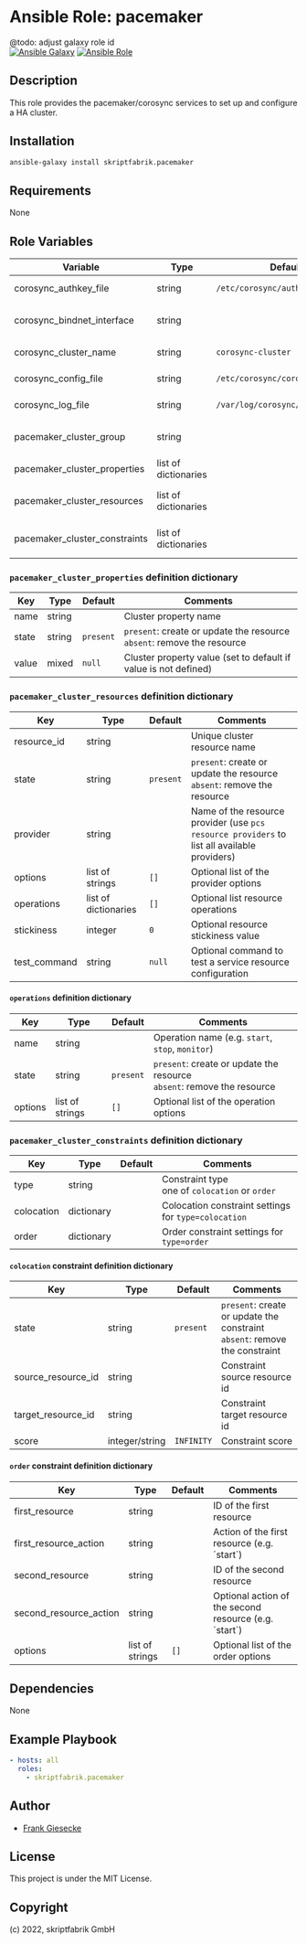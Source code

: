 # Ansible Role: pacemaker

@todo: adjust galaxy role id  
[![Ansible Galaxy](http://img.shields.io/badge/ansible--galaxy-sshd-blue.svg?style=popout-square)](https://galaxy.ansible.com/skriptfabrik/pacemaker) [![Ansible Role](https://img.shields.io/ansible/role/d/59443.svg?style=popout-square)](https://galaxy.ansible.com/skriptfabrik/pacemaker)

## Description

This role provides the pacemaker/corosync services to set up and configure a HA cluster.

## Installation

```bash
ansible-galaxy install skriptfabrik.pacemaker
```

## Requirements

None

## Role Variables

| Variable                      | Type                  | Default                          | Comments                                 |
|-------------------------------|-----------------------|----------------------------------|------------------------------------------|
| corosync_authkey_file         | string                | `/etc/corosync/authkey`          | corosync auth key file path              |
| corosync_bindnet_interface    | string                |                                  | interface used for cluster communication |
| corosync_cluster_name         | string                | `corosync-cluster`               | corosync cluster name                    |
| corosync_config_file          | string                | `/etc/corosync/corosync.conf`    | corosync config file path                |
| corosync_log_file             | string                | `/var/log/corosync/corosync.log` | corosync log file path                   |
| pacemaker_cluster_group       | string                |                                  | clusters ansible host group name         |
| pacemaker_cluster_properties  | list of dictionaries  |                                  | cluster settings definition              |
| pacemaker_cluster_resources   | list of dictionaries  |                                  | cluster resources definition             |
| pacemaker_cluster_constraints | list of dictionaries  |                                  | cluster constraints definition           |

### `pacemaker_cluster_properties` definition dictionary

| Key   | Type    | Default   | Comments                                                                  |
|-------|---------|-----------|---------------------------------------------------------------------------|
| name  | string  |           | Cluster property name                                                     |
| state | string  | `present` | `present`: create or update the resource<br>`absent`: remove the resource |
| value | mixed   | `null`    | Cluster property value (set to default if value is not defined)           |

### `pacemaker_cluster_resources` definition dictionary

| Key           | Type                 | Default   | Comments                                                                                     |
|---------------|----------------------|-----------|----------------------------------------------------------------------------------------------|
| resource_id   | string               |           | Unique cluster resource name                                                                 |
| state         | string               | `present` | `present`: create or update the resource<br>`absent`: remove the resource                    |
| provider      | string               |           | Name of the resource provider (use `pcs resource providers` to list all available providers) |
| options       | list of strings      | `[]`      | Optional list of the provider options                                                        |
| operations    | list of dictionaries | `[]`      | Optional list resource operations                                                            |
| stickiness    | integer              | `0`       | Optional resource stickiness value                                                           |
| test_command  | string               | `null`    | Optional command to test a service resource configuration                                    |

#### `operations` definition dictionary

| Key          | Type                 | Default   | Comments                                                                  |
|--------------|----------------------|-----------|---------------------------------------------------------------------------|
| name         | string               |           | Operation name (e.g. `start`, `stop`, `monitor`)                          |
| state        | string               | `present` | `present`: create or update the resource<br>`absent`: remove the resource |
| options      | list of strings      | `[]`      | Optional list of the operation options                                    |

### `pacemaker_cluster_constraints` definition dictionary

| Key        | Type        | Default | Comments                                              |
|------------|-------------|---------|-------------------------------------------------------|
| type       | string      |         | Constraint type<br>one of `colocation` or `order`     |
| colocation | dictionary  |         | Colocation constraint settings for `type=colocation`  |
| order      | dictionary  |         | Order constraint settings for `type=order`            |

#### `colocation` constraint definition dictionary

| Key                | Type           | Default     | Comments                                                                      |
|--------------------|----------------|-------------|-------------------------------------------------------------------------------|
| state              | string         | `present`   | `present`: create or update the constraint<br>`absent`: remove the constraint |
| source_resource_id | string         |             | Constraint source resource id                                                 |
| target_resource_id | string         |             | Constraint target resource id                                                 |
| score              | integer/string | `INFINITY`  | Constraint score                                                              |

#### `order` constraint definition dictionary

| Key                    | Type             | Default | Comments                                              |
|------------------------|------------------|---------|-------------------------------------------------------|
| first_resource         | string           |         | ID of the first resource                              |
| first_resource_action  | string           |         | Action of the first resource (e.g. ´start`)           |
| second_resource        | string           |         | ID of the second resource                             |
| second_resource_action | string           |         | Optional action of the second resource (e.g. ´start`) |
| options                | list of strings  | `[]`    | Optional list of the order options                    |

## Dependencies

None

## Example Playbook

```yaml
- hosts: all
  roles:
    - skriptfabrik.pacemaker
```

## Author

- [Frank Giesecke](https://github.com/FrankGiesecke)

## License

This project is under the MIT License.

## Copyright

(c) 2022, skriptfabrik GmbH
